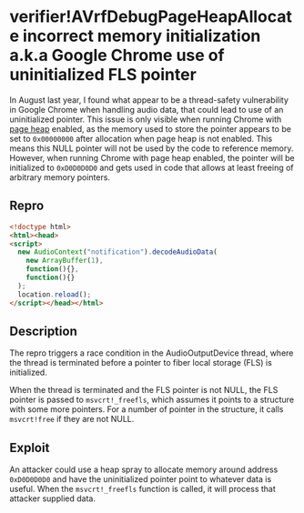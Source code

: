 verifier!AVrfDebugPageHeapAllocate incorrect memory initialization a.k.a Google Chrome use of uninitialized FLS pointer
=======================================================================================================================
In August last year, I found what appear to be a  thread-safety vulnerability
in Google Chrome when handling audio data, that could lead to use of an
uninitialized pointer. This issue is only visible when running Chrome with
[page heap][] enabled, as the memory used to store the pointer appears to be
set to `0x00000000` after allocation when page heap is not enabled. This means
this NULL pointer will not be used by the code to reference memory. However,
when running Chrome with page heap enabled, the pointer will be initialized to
`0xD0D0D0D0` and gets used in code that allows at least freeing of arbitrary
memory pointers.

Repro
-----
```HTML
<!doctype html>
<html><head>
<script>
  new AudioContext("notification").decodeAudioData(
    new ArrayBuffer(1),
    function(){},
    function(){}
  );
  location.reload();
</script></head></html>
```

Description
-----------
The repro triggers a race condition in the AudioOutputDevice thread, where the
thread is terminated before a pointer to fiber local storage (FLS) is
initialized.

When the thread is terminated and the FLS pointer is not NULL, the FLS pointer
is passed to `msvcrt!_freefls`, which assumes it points to a structure with
some more pointers. For a number of pointer in the structure, it calls
`msvcrt!free` if they are not NULL.

Exploit
-------
An attacker could use a heap spray to allocate memory around address
`0xD0D0D0D0` and have the uninitialized pointer point to whatever data is
useful. When the `msvcrt!_freefls` function is called, it will process that
attacker supplied data.

[Page Heap]: https://blogs.msdn.microsoft.com/webdav_101/2010/06/22/detecting-heap-corruption-using-gflags-and-dumps/
